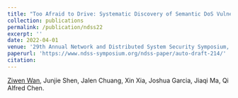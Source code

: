 ```yaml
---
title: "Too Afraid to Drive: Systematic Discovery of Semantic DoS Vulnerability in Autonomous Driving Planning under Physical-World Attacks"
collection: publications
permalink: /publication/ndss22
excerpt: ''
date: 2022-04-01
venue: '29th Annual Network and Distributed System Security Symposium, NDSS 2022'
paperurl: 'https://www.ndss-symposium.org/ndss-paper/auto-draft-214/'
citation: 
---
```

<u>Ziwen Wan</u>, Junjie Shen, Jalen Chuang, Xin Xia, Joshua Garcia, Jiaqi Ma, Qi Alfred Chen.

